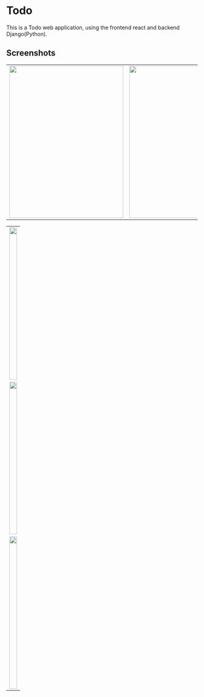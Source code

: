 
# Todo

This is a Todo web application, using the frontend react and backend Django(Python).

## Screenshots
<table>
  <tr>
    <td><img src="https://user-images.githubusercontent.com/68787547/147876988-a13bf72a-28f7-4bd8-b410-d68841ad2a3f.png" width="300" height="400"></td>
    <td><img src="https://user-images.githubusercontent.com/68787547/147876989-fc822111-a498-4913-a8a4-41f24cda24d7.png" width="300" height="400"></td>
  </tr>
  </table>
  <table>
  <tr>
    <td width="100%"><img src="https://user-images.githubusercontent.com/68787547/147876985-90ea8f04-ef57-4f08-b01c-356e4dd9b331.png" width="100%" height="400"></td>
  </tr>
  <tr>
    <td><img src="https://user-images.githubusercontent.com/68787547/147876986-bda95f67-d52a-41de-8771-e1be2738a520.png" width="100%" height="400"></td>
  </tr>
  <tr>
    <td><img src="https://user-images.githubusercontent.com/68787547/147876987-92e26616-0936-444d-8185-7a8652c36f62.png" width="100%" height="400"></td> 
  </tr>
</table>

